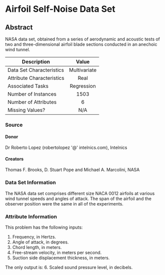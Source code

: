 
# Airfoil Self-Noise Data Set

## Abstract 

NASA data set, obtained from a series of aerodynamic and acoustic tests of two and three-dimensional airfoil blade sections conducted in an anechoic wind tunnel.

| Description              |   Value      |
| ------------------------ |   :----:     |
| Data Set Characteristics | Multivariate |
| Attribute Characteristics| Real         |
| Associated Tasks         | Regression   |
| Number of Instances      | 1503         |
| Number of Attributes     | 6            |
| Missing Values?          | N/A          |



### Source
#### Donor

Dr Roberto Lopez (robertolopez '@' intelnics.com), Intelnics

#### Creators

Thomas F. Brooks, D. Stuart Pope and Michael A. Marcolini, NASA

### Data Set Information

The NASA data set comprises different size NACA 0012 airfoils at various wind tunnel speeds and angles of attack. The span of the airfoil and the observer position were the same in all of the experiments.


### Attribute Information

This problem has the following inputs:
1. Frequency, in Hertzs.
2. Angle of attack, in degrees.
3. Chord length, in meters.
4. Free-stream velocity, in meters per second.
5. Suction side displacement thickness, in meters.

The only output is:
6. Scaled sound pressure level, in decibels.